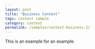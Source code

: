```yaml
---
layout: post
title: "Business Context"
tags: context sample 
category: context
permalink: /samples/context-business-2/
---
```


This is an example for an example.